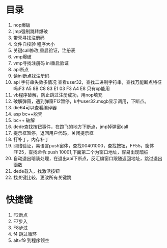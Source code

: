 # 目录
1. nop爆破
2. jmp强制跳转爆破
3. 带壳寻找注册码
4. 文件自校验 程序大小
5. 关键call修改,重启验证，注册表
6. vmp爆破
7. vmp寻找注册码 ini重启验证
8. api断点
9. 读ini断点找注册码
10. api 字符串失效多情况 查看user32，查找二进制字符串，查找万能断点特征吗:F3 A5 8B C8 83 E1 03 F3 A4 E8 只有xp能用
11. vb程序破解，防止跳过注册成功，用nop填充
12. 破解弹窗，遇到弹窗F12暂停，k中user32.msgb显示调用，下断点。
13. die64可以查看编译器
14. asp bc++脱壳
15. bc++ 破解
16. dede查找按钮事件，在跑飞的地方下断点，jmp掉弹窗call
17. 提示框暂停，返回用户代码，关闭提示框
18. 打补丁，内存补丁
19. 网络验证，易语言push窗体，查找00401000，查找按钮，FF55，窗体FF25，查找命令:push 10001,下面第二个为窗口地址，容易出现暗桩
20. 自动退出暗装处理，在退出api下断点，反汇编窗口跟随返回地址，跳过退出函数
21. dede载入，找激活按钮
22. 找关键比较，更改所有关键跳
# 快捷键
1. F2断点
2. F7步入
3. F8步过
4. f4 跳过循环
5. alt+f9 到程序领空

